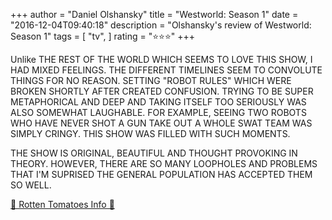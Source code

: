 +++
author = "Daniel Olshansky"
title = "Westworld: Season 1"
date = "2016-12-04T09:40:18"
description = "Olshansky's review of Westworld: Season 1"
tags = [
    "tv",
]
rating = "⭐⭐⭐"
+++

Unlike THE REST OF THE WORLD WHICH SEEMS TO LOVE THIS SHOW, I HAD MIXED FEELINGS. THE DIFFERENT TIMELINES SEEM TO CONVOLUTE THINGS FOR NO REASON. SETTING "ROBOT RULES" WHICH WERE BROKEN SHORTLY AFTER CREATED CONFUSION. TRYING TO BE SUPER METAPHORICAL AND DEEP AND TAKING ITSELF TOO SERIOUSLY WAS ALSO SOMEWHAT LAUGHABLE. FOR EXAMPLE, SEEING TWO ROBOTS WHO HAVE NEVER SHOT A GUN TAKE OUT A WHOLE SWAT TEAM WAS SIMPLY CRINGY. THIS SHOW WAS FILLED WITH SUCH MOMENTS.

THE SHOW IS ORIGINAL, BEAUTIFUL AND THOUGHT PROVOKING IN THEORY. HOWEVER, THERE ARE SO MANY LOOPHOLES AND PROBLEMS THAT I'M SUPRISED THE GENERAL POPULATION HAS ACCEPTED THEM SO WELL.

[🍅 Rotten Tomatoes Info 🍅](https://www.rottentomatoes.com//tv/westworld/s01)